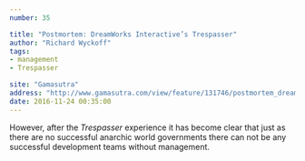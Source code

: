 ```yaml
---
number: 35

title: "Postmortem: DreamWorks Interactive’s Trespasser"
author: "Richard Wyckoff"
tags:
- management
- Trespasser

site: "Gamasutra"
address: "http://www.gamasutra.com/view/feature/131746/postmortem_dreamworks_.php"
date: 2016-11-24 00:35:00
---
```


However, after the *Trespasser* experience it has become clear that just as there are no successful anarchic world governments there can not be any successful development teams without management.
